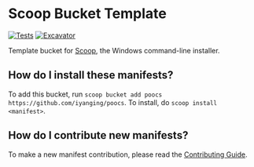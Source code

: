 # Scoop Bucket Template

[![Tests](https://github.com/iyanging/poocs/actions/workflows/ci.yml/badge.svg)](https://github.com/iyanging/poocs/actions/workflows/ci.yml) [![Excavator](https://github.com/iyanging/poocs/actions/workflows/excavator.yml/badge.svg)](https://github.com/iyanging/poocs/actions/workflows/excavator.yml)

Template bucket for [Scoop](https://scoop.sh), the Windows command-line installer.

## How do I install these manifests?

To add this bucket, run `scoop bucket add poocs https://github.com/iyanging/poocs`. To install, do `scoop install <manifest>`.

## How do I contribute new manifests?

To make a new manifest contribution, please read the [Contributing Guide](https://github.com/ScoopInstaller/.github/blob/main/.github/CONTRIBUTING.md).
